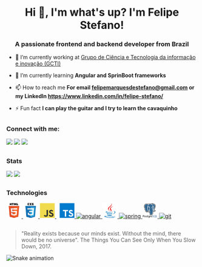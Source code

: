 <h1 align="center">Hi 👋, I'm what's up? I'm Felipe Stefano!</h1>
<h3 align="center">A passionate frontend and backend developer from Brazil</h3>

- 🔭 I’m currently working at [Grupo de Ciência e Tecnologia da informação e inovação (GCTI)](https://gcti.parnamirim.rn.gov.br)

- 🌱 I’m currently learning **Angular and SprinBoot frameworks**

- 📫 How to reach me **For email felipemarquesdestefano@gmail.com or my LinkedIn https://www.linkedin.com/in/felipe-stefano/**

- ⚡ Fun fact **I can play the guitar and I try to learn the cavaquinho**

##

<h3>Connect with me:</h3>

<div>
  <a href="mailto:felipemarquesdestefano@gmail.com"><img src="https://img.shields.io/badge/Gmail-D14836?style=flat&logo=gmail&logoColor=white"></a>
  <a href="https://www.linkedin.com/in/felipe-stefano/"><img src="https://img.shields.io/badge/LinkedIn-0077B5?style=flat&logo=linkedin&logoColor=white"></a>
  <a href="https://github.com/FelipeMarqueStefano"><img src="https://img.shields.io/badge/GitHub-100000?style=flat&logo=github&logoColor=white"></a>
</div>

##

<h3>Stats</h3>

<div>
  <img src="https://github-readme-stats.vercel.app/api?username=FelipeStefan0&show_icons=true&theme=tokyonight&count_private=true&custom_title=Felipe%20Stefano's%20GitHub%20Stats" height="160px">
  <img src="https://github-readme-stats.vercel.app/api/top-langs/?username=FelipeStefan0&layout=compact&theme=tokyonight" height="160px">
</div>

##

<h3>Technologies</h3>

<div>
  <p> 
    <a href="https://www.w3.org/html/" target="_blank" rel="noreferrer"> <img src="https://raw.githubusercontent.com/devicons/devicon/master/icons/html5/html5-original-wordmark.svg" alt="html5" width="40" height="40"/> </a>
    <a href="https://www.w3schools.com/css/" target="_blank" rel="noreferrer"> <img src="https://raw.githubusercontent.com/devicons/devicon/master/icons/css3/css3-original-wordmark.svg" alt="css3" width="40" height="40"/> </a>
    <a href="https://developer.mozilla.org/en-US/docs/Web/JavaScript" target="_blank" rel="noreferrer"> <img src="https://raw.githubusercontent.com/devicons/devicon/master/icons/javascript/javascript-original.svg" alt="javascript" width="40" height="40"/> </a> &nbsp;
    <a href="https://www.typescriptlang.org/" target="_blank" rel="noreferrer"> <img src="https://raw.githubusercontent.com/devicons/devicon/master/icons/typescript/typescript-original.svg" alt="typescript" width="40" height="40"/> </a> 
    <a href="https://angular.io" target="_blank" rel="noreferrer"> <img src="https://angular.io/assets/images/logos/angular/angular.svg" alt="angular" width="40" height="40"/> </a>
    <a href="https://www.java.com" target="_blank" rel="noreferrer"> <img src="https://raw.githubusercontent.com/devicons/devicon/master/icons/java/java-original.svg" alt="java" width="40" height="40"/> </a>
    <a href="https://spring.io/" target="_blank" rel="noreferrer"> <img src="https://www.vectorlogo.zone/logos/springio/springio-icon.svg" alt="spring" width="40" height="40"/> </a> 
    <a href="https://www.postgresql.org" target="_blank" rel="noreferrer"> <img src="https://raw.githubusercontent.com/devicons/devicon/master/icons/postgresql/postgresql-original-wordmark.svg" alt="postgresql" width="40" height="40"/> </a> 
    <a href="https://git-scm.com/" target="_blank" rel="noreferrer"> <img src="https://www.vectorlogo.zone/logos/git-scm/git-scm-icon.svg" alt="git" width="40" height="40"/> </a> 
  </p>
</div>

##

> "Reality exists because our minds exist. Without the mind, there would be no universe". The Things You Can See Only When You Slow Down, 2017.

![Snake animation](https://github.com/FelipeStefan0/FelipeStefan0/blob/output/github-contribution-grid-snake.svg)
